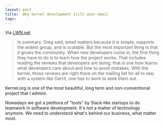 ```yaml
---
layout: post
title:  Why kernel development still uses email
tags:
---
```


Via [LWN.net](https://lwn.net/SubscriberLink/702177/e2712c9c41c0c683/)

> In summary, Greg said, email matters because it is simple, supports the widest group, and is scalable. But the most important thing is that it grows the community. When new developers come in, the first thing they have to do is to learn how the project works. That includes reading the reviews that developers are doing; that is one how learns what developers care about and how to avoid mistakes. With the kernel, those reviews are right there on the mailing list for all to see; with a system like Gerrit, one has to work to seek them out. 

Kernel.org is one of the most beautiful, long term and non-conventional project that I admire. 

Nowadays we got a plethora of "tools" by Slack-like startups to do teamwork in software development. It's not a matter of technology anymore. We need to understand what's behind our business, what matter most.  
